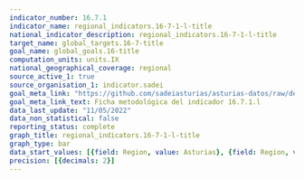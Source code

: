 ```yaml
---
indicator_number: 16.7.1
indicator_name: regional_indicators.16-7-1-l-title
national_indicator_description: regional_indicators.16-7-1-l-title
target_name: global_targets.16-7-title
goal_name: global_goals.16-title
computation_units: units.IX
national_geographical_coverage: regional
source_active_1: true
source_organisation_1: indicator.sadei
goal_meta_link: "https://github.com/sadeiasturias/asturias-datos/raw/develop/descargas/metodologia/16.7.1.l.pdf"
goal_meta_link_text: Ficha metodológica del indicador 16.7.1.l
data_last_update: "11/05/2022"
data_non_statistical: false
reporting_status: complete
graph_title: regional_indicators.16-7-1-l-title
graph_type: bar
data_start_values: [{field: Region, value: Asturias}, {field: Region, value: España}]
precision: [{decimals: 2}]
---
```

